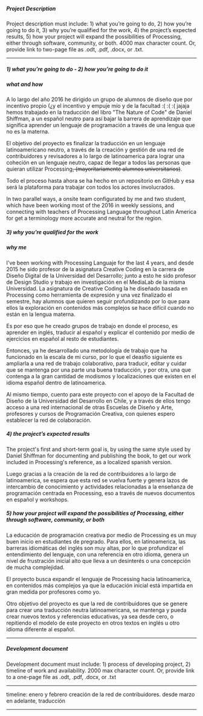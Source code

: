 ##### Project Description

Project description must include: 1) what you’re going to do, 2) how you’re going to do it, 3) why you’re qualified for the work, 4) the project’s expected results, 5) how your project will expand the possibilities of Processing, either through software, community, or both. 4000 max character count. Or, provide link to two-page file as .odt, .pdf, .docx, or .txt.

------

##### 1) what you’re going to do - 2) how you’re going to do it

##### what and how

A lo largo del año 2016 he dirigido un grupo de alumnos de diseño que por incentivo propio (¿y el incentivo y empuje mío y de la facultad :( :( :( jajaja  hemos trabajado en la traducción del libro "The Nature of Code" de Daniel Shiffman, a un español neutro para así bajar la barrera de aprendizaje que significa aprender un lenguaje de programación a través de una lengua que no es la materna.

El objetivo del proyecto es finalizar la traducción en un lenguaje latinoamericano neutro, a través de la creación y gestión de una red de contribuidores y revisadores a lo largo de latinoamerica para lograr una coheción en un lenguaje neutro, capaz de llegar a todos las personas que quieran utilizar Processing~~, (mayoritariamente alumnos universitarios)~~.

Todo el proceso hasta ahora se ha hecho en un repositorio en GitHub y esa será la plataforma para trabajar con todos los actores involucrados.

In two parallel ways, a onsite team configurated by me and two student, which have been working most of the 2016 in weekly sessions, and connecting with teachers of Processing Language throughout Latin America for get a terminology more accurate and neutral for the region.

##### 3) why you’re qualified for the work 

##### why me

I've been working with Processing Languaje for the last 4 years, and desde 2015 he sido profesor de la asignatura Creative Coding en la carrera de Diseño Digital de la Universidad del Desarrollo; junto a esto he sido profesor de Design Studio y trabajo en investigación en el MediaLab de la misma Universidad. La asignatura de Creative Coding la he diseñado basada en Processing como herramienta de expresión y una vez finalizado el semestre, hay alumnos que quieren seguir profundizando por lo que para ellos la exploración en contenidos más complejos  se hace difícil cuando no están en la lengua materna.

Es por eso que he creado grupos de trabajo en donde el proceso, es aprender en inglés, traducir al español y explicar el contenido por medio de ejercicios en español al resto de estudiantes.

Entonces, ya he desarrollado una metodología de trabajo que ha funcionado en la escala de mi curso, por lo que el deasfío siguiente es ampliarla a una red de trabajo colaborativo, para traducir, editar y cuidar que se mantenga por una parte una buena traducción, y por otra, una que contenga a la gran cantidad de modismos y localizaciones que existen en el idioma español dentro de latinoamerica.

Al mismo tiempo, cuento para este proyecto con el apoyo de la Facultad de Diseño de la Universidad del Desarrollo en Chile, y a través de ellos tengo acceso a una red internacional de otras Escuelas de Diseño y Arte, profesores y cursos de Programación Creativa, con quienes espero establecer la red de colaboración.

##### 4) the project’s expected results

The project's first and short-term goal is, by using the same style used by Daniel Shiffman for documenting and publishing the book, to get our work included in Processing's reference, as a localized spanish version.

Luego gracias a la creación de la red de contribuidores a lo largo de latinoamerica, se espera que esta red se vuelva fuerte y genera lazos de intercambio de conocimiento y actividades relacionadas a la enseñanza de programación centrada en Processing, eso a través de nuevos documentos en español y workshops.

##### 5) how your project will expand the possibilities of Processing, either through software, community, or both

La educación de programación creativa por medio de Processing es un muy buen inicio en estudiantes de pregrado. Para ellos, en latinoamerica, las barreras idiomáticas del inglés son muy altas, por lo que profundizar el entendimiento del lenguaje, con una referencia en otro idioma, genera un nivel de frustración inicial alto que lleva a un desinterés o una concepción de mucha complejidad.

El proyecto busca expandir el lenguaje de Processing hacia latinoamerica, en contenidos más complejos ya que la educación inicial está impartida en gran medida por profesores como yo.

Otro objetivo del proyecto es que la red de contribuidores que se genere para crear una traducción neutra latinoamericana, se mantenga y pueda crear nuevos textos y referencias educativas, ya sea desde cero, o repitiendo el modelo de este proyecto en otros textos en inglés u otro idioma diferente al español.

------

##### Development document

Development document must include: 1) process of developing project, 2) timeline of work and availability. 2000 max character count. Or, provide link to a one-page file as .odt, .pdf, .docx, or .txt

------

timeline: enero y febrero creación de la red de contribuidores. desde marzo en adelante, traducción 



------

##### 